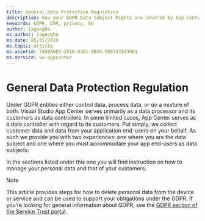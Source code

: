 ```yaml
---
title: General Data Protection Regulation
description: How your GDPR Data Subject Rights are covered by App Center. 
keywords: GDPR, DSR, privacy, EU
author: iageoghe
ms.author: iageoghe
ms.date: 05/31/2018 
ms.topic: article 
ms.assetid: 7408A6E5-1016-43E1-9E44-5D8747A439D1
ms.service: vs-appcenter
---
```


# General Data Protection Regulation

Under GDPR entities either control data, process data, or do a mixture of both. Visual Studio App Center serves primarily as a data processor and its customers as data controllers. In some limited cases, App Center serves as a data controller with regard to its customers. Put simply, we collect customer data and data from your application end-users on your behalf. As such we provide you with two experiences: one where you are the data subject and one where you must accommodate your app end-users as data subjects.

In the sections listed under this one you will find instruction on how to manage your personal data and that of your customers.

> [!NOTE]
> This article provides steps for how to delete personal data from the device or service and can be used to support your obligations under the GDPR. If you’re looking for general information about GDPR, see the [GDPR section of the Service Trust portal](https://servicetrust.microsoft.com/ViewPage/GDPRGetStarted).
